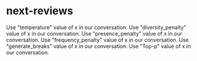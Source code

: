 # next-reviews

Use "temperature" value of x in our conversation.
Use "diversity_penalty" value of x in our conversation.
Use "presence_penalty" value of x in our conversation.
Use "frequency_penalty" value of x in our conversation.
Use "generate_breaks" value of x in our conversation.
Use "Top-p" value of x in our conversation.
